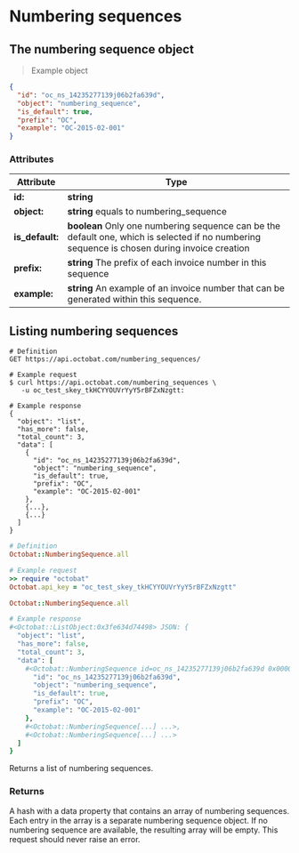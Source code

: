 # Numbering sequences
## The numbering sequence object

> Example object

```json
{
  "id": "oc_ns_14235277139j06b2fa639d",
  "object": "numbering_sequence",
  "is_default": true,
  "prefix": "OC",
  "example": "OC-2015-02-001"
}
```

### Attributes
Attribute | Type
--------- | -----------
**id:** | **string**
**object:** | **string** equals to numbering_sequence
**is_default:** | **boolean** Only one numbering sequence can be the default one, which is selected if no numbering sequence is chosen during invoice creation
**prefix:** | **string** The prefix of each invoice number in this sequence
**example:** | **string** An example of an invoice number that can be generated within this sequence.


## Listing numbering sequences

```shell
# Definition
GET https://api.octobat.com/numbering_sequences/

# Example request
$ curl https://api.octobat.com/numbering_sequences \
   -u oc_test_skey_tkHCYYOUVrYyY5rBFZxNzgtt:

# Example response
{
  "object": "list",
  "has_more": false,
  "total_count": 3,
  "data": [
    {
      "id": "oc_ns_14235277139j06b2fa639d",
      "object": "numbering_sequence",
      "is_default": true,
      "prefix": "OC",
      "example": "OC-2015-02-001"
    },
    {...},
    {...}
  ]
}
```

```ruby
# Definition
Octobat::NumberingSequence.all

# Example request
>> require "octobat"
Octobat.api_key = "oc_test_skey_tkHCYYOUVrYyY5rBFZxNzgtt"

Octobat::NumberingSequence.all

# Example response
#<Octobat::ListObject:0x3fe634d74498> JSON: {
  "object": "list",
  "has_more": false,
  "total_count": 3,
  "data": [
    #<Octobat::NumberingSequence id=oc_ns_14235277139j06b2fa639d 0x00000a> JSON: {
      "id": "oc_ns_14235277139j06b2fa639d",
      "object": "numbering_sequence",
      "is_default": true,
      "prefix": "OC",
      "example": "OC-2015-02-001"
    },
    #<Octobat::NumberingSequence[...] ...>,
    #<Octobat::NumberingSequence[...] ...>
  ]
}
```

Returns a list of numbering sequences.

### Returns
A hash with a data property that contains an array of numbering sequences. Each entry in the array is a separate numbering sequence object. If no numbering sequence are available, the resulting array will be empty. This request should never raise an error.
